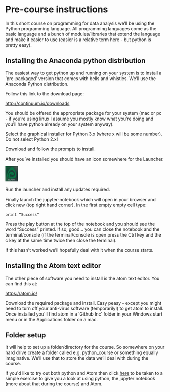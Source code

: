 # Pre-course instructions
In this short course on programming for data analysis we’ll be using the Python programming language. All programming languages come as the basic language and a bunch of modules/libraries that extend the language and make it easier to use (easier is a relative term here - but python is pretty easy).

## Installing the Anaconda python distribution
The easiest way to get python up and running on your system is to install a ‘pre-packaged’ version that comes with bells and whistles. We’ll use the Anaconda Python distribution.

Follow this link to the download page:

http://continuum.io/downloads

You should be offered the appropriate package for your system (mac or pc - if you’re using  linux I assume you mostly know what you’re doing and you’ll have python already on your system anyway).

Select the graphical installer for Python 3.x (where x will be some number). Do not select Python 2.x!

Download and follow the prompts to install.

After you’ve installed you should have an icon somewhere for the Launcher.

![](pics/launcher.png)

Run the launcher and install any updates required.

Finally launch the jupyter-notebook which will open in your browser and click new (top right hand corner). In the first empty empty cell type:
```
print “Success”
```
Press the play button at the top of the notebook and you should see the word “Success” printed. If so, good… you can close the notebook and the terminal/console (if the terminal/console is open press the Ctrl key and the c key at the same time twice then close the terminal).

If this hasn't worked we’ll hopefully deal with it when the course starts.

## Installing the Atom text editor
The other piece of software you need to install is the atom text editor. You can find this at:

https://atom.io/

Download the required package and install. Easy peasy - except you might need to turn off your anti-virus software (temporarily!) to get atom to install. Once installed you'll find atom in a 'Github Inc' folder in your Windows start menu or in the Applications folder on a mac.

## Folder setup

It will help to set up a folder/directory for the course. So somewhere on your hard drive create a folder called e.g. python_course or something equally imaginative. We’ll use that to store the data we’ll deal with during the course.

If you'd like to try out both python and Atom then click [here](https://github.com/iaingallagher/BasicPython/blob/master/Week1%20-%20Getting%20started.ipynb) to be taken to a simple exercise to give you a look at using python, the jupyter notebook (more about that during the course) and Atom.
